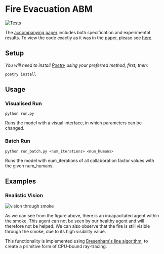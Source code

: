 # Fire Evacuation ABM

[![Tests](https://github.com/Chadsr/MesaFireEvacuation/actions/workflows/tests.yml/badge.svg)](https://github.com/Chadsr/MesaFireEvacuation/actions/workflows/tests.yml)

The [accompanying paper](./docs/Influence_of_Human_Behaviour_in_the_Evacuation_of_a_Burning_Building.pdf) includes both specification and experimental results. To view the code exactly as it was in the paper, please see [here](https://github.com/Chadsr/MesaFireEvacuation/tree/2597862708a57785b1cb67d4bf527e5896d30a7b).

## Setup
*You will need to install [Poetry](https://python-poetry.org/docs/) using your preferred method, first, then:*

```
poetry install
```

## Usage
### Visualised Run

```
python run.py
```

Runs the model with a visual interface, in which parameters can be changed.

### Batch Run

```
python run_batch.py <num_iterations> <num_humans>
```

Runs the model with num_iterations of all collaboration factor values with the given num_humans.

## Examples

### Realistic Vision

![vision through smoke](https://github.com/Chadsr/MesaFireEvacuation/blob/master/images/vision.png?raw=true)

As we can see from the figure above, there is an incapacitated agent within the smoke. This agent can not be seen by our healthy agent and will therefore not be helped. We can also observe that the fire is still visible through the smoke, due to its high visibility value.

This functionality is implemented using [Bresenham's line algorithm](https://en.wikipedia.org/wiki/Bresenham's_line_algorithm), to create a primitive form of CPU-bound ray-tracing.
